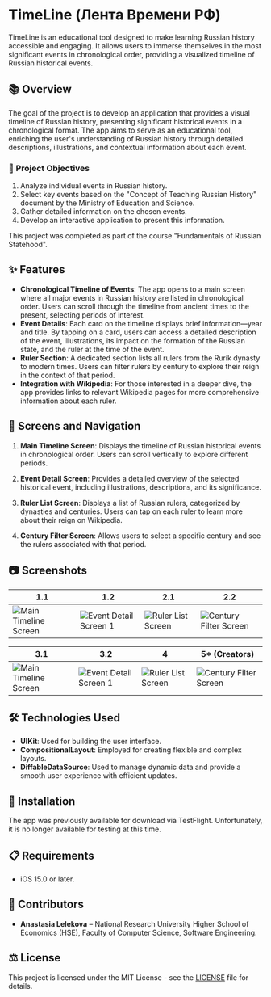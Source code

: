 # TimeLine (Лента Времени РФ)

TimeLine is an educational tool designed to make learning Russian history accessible and engaging. It allows users to immerse themselves in the most significant events in chronological order, providing a visualized timeline of Russian historical events.

## 📚 Overview

The goal of the project is to develop an application that provides a visual timeline of Russian history, presenting significant historical events in a chronological format. The app aims to serve as an educational tool, enriching the user's understanding of Russian history through detailed descriptions, illustrations, and contextual information about each event.

### 🎯 Project Objectives

1. Analyze individual events in Russian history.
2. Select key events based on the "Concept of Teaching Russian History" document by the Ministry of Education and Science.
3. Gather detailed information on the chosen events.
4. Develop an interactive application to present this information.

This project was completed as part of the course "Fundamentals of Russian Statehood".

## ✨ Features

- **Chronological Timeline of Events**: The app opens to a main screen where all major events in Russian history are listed in chronological order. Users can scroll through the timeline from ancient times to the present, selecting periods of interest.
- **Event Details**: Each card on the timeline displays brief information—year and title. By tapping on a card, users can access a detailed description of the event, illustrations, its impact on the formation of the Russian state, and the ruler at the time of the event.
- **Ruler Section**: A dedicated section lists all rulers from the Rurik dynasty to modern times. Users can filter rulers by century to explore their reign in the context of that period.
- **Integration with Wikipedia**: For those interested in a deeper dive, the app provides links to relevant Wikipedia pages for more comprehensive information about each ruler.

## 📱 Screens and Navigation 

1. **Main Timeline Screen**: Displays the timeline of Russian historical events in chronological order. Users can scroll vertically to explore different periods.

2. **Event Detail Screen**: Provides a detailed overview of the selected historical event, including illustrations, descriptions, and its significance.

3. **Ruler List Screen**: Displays a list of Russian rulers, categorized by dynasties and centuries. Users can tap on each ruler to learn more about their reign on Wikipedia.

4. **Century Filter Screen**: Allows users to select a specific century and see the rulers associated with that period.

## 📷 Screenshots

| 1.1                                    | 1.2                                                            | 2.1                                    | 2.2                                    |
|--------------------------------------|--------------------------------------------------------------|--------------------------------------|--------------------------------------|
| ![Main Timeline Screen](https://drive.google.com/uc?export=view&id=1H0v3LTG5JPD28eoMvMZStMBRtThnLcDV)           | ![Event Detail Screen 1](https://drive.google.com/uc?export=view&id=1-VWvTEx7NL1IPSFwyXiitU-ybcNJJBcm) | ![Ruler List Screen](https://drive.google.com/uc?export=view&id=1Y4VeGrBaT5trbquxP57LzTGcY0JWQ7vA)              | ![Century Filter Screen](https://drive.google.com/uc?export=view&id=1P_8PW4lRS10gTEKF2MBovdTLsfGUQ__2)          |

| 3.1                                    | 3.2                                                            | 4                                    | 5* (Creators)                                    |
|--------------------------------------|--------------------------------------------------------------|--------------------------------------|--------------------------------------|
| ![Main Timeline Screen](https://drive.google.com/uc?export=view&id=1vIDRroZQxzmlnNJ4sBPF_1Mz6VPVASbw)           | ![Event Detail Screen 1](https://drive.google.com/uc?export=view&id=1Hbp__1rfL0EASMViNHjJl8clq7LryprA) | ![Ruler List Screen](https://drive.google.com/uc?export=view&id=1g3xyP8DPeWa7Swa-BeqvccjlUKlae0QZ)              | ![Century Filter Screen](https://drive.google.com/uc?export=view&id=1ei4O_HRmtchlLXqAbPO8EutBEajNqimx)          |

## 🛠️ Technologies Used 

- **UIKit**: Used for building the user interface.
- **CompositionalLayout**: Employed for creating flexible and complex layouts.
- **DiffableDataSource**: Used to manage dynamic data and provide a smooth user experience with efficient updates.

## 🚀 Installation 

The app was previously available for download via TestFlight. Unfortunately, it is no longer available for testing at this time.

## 📋 Requirements 

- iOS 15.0 or later.

## 👥 Contributors 

- **Anastasia Lelekova** – National Research University Higher School of Economics (HSE), Faculty of Computer Science, Software Engineering.

## ⚖️ License 

This project is licensed under the MIT License - see the [LICENSE](LICENSE) file for details.
